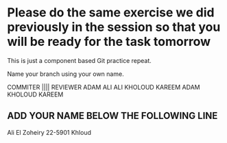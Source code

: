 Please do the same exercise we did previously in the session so that you will be ready for the task tomorrow
=============================================================================================================

This is just a component based Git practice repeat.

Name your branch using your own name.

COMMITER |||| REVIEWER
ADAM            ALI
ALI             KHOLOUD
KAREEM          ADAM
KHOLOUD         KAREEM

ADD YOUR NAME BELOW THE FOLLOWING LINE
--------------------------------------
Ali El Zoheiry 22-5901
Khloud